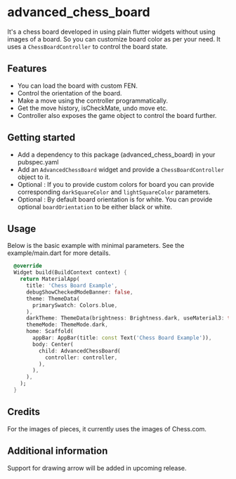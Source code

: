 # advanced_chess_board

It's a chess board developed in using plain flutter widgets without using images of a board. So you can customize board color as per your need. It uses a `ChessBoardController` to control the board state. 

## Features

- You can load the board with custom FEN.
- Control the orientation of the board.
- Make a move using the controller programmatically.
- Get the move history, isCheckMate, undo move etc.
- Controller also exposes the game object to control the board further.

## Getting started

- Add a dependency to this package (advanced_chess_board) in your pubspec.yaml
- Add an `AdvancedChessBoard` widget and provide a `ChessBoardController` object to it.
- Optional : If you to provide custom colors for board you can provide corresponding `darkSquareColor` and `lightSquareColor` parameters.
- Optional : By default board orientation is for white. You can provide optional `boardOrientation` to be either black or white.

## Usage

Below is the basic example with minimal parameters.
See the example/main.dart for more details. 

```dart
  @override
  Widget build(BuildContext context) {
    return MaterialApp(
      title: 'Chess Board Example',
      debugShowCheckedModeBanner: false,
      theme: ThemeData(
        primarySwatch: Colors.blue,
      ),
      darkTheme: ThemeData(brightness: Brightness.dark, useMaterial3: true),
      themeMode: ThemeMode.dark,
      home: Scaffold(
        appBar: AppBar(title: const Text('Chess Board Example')),
        body: Center(
          child: AdvancedChessBoard(
            controller: controller,
          ),
        ),
      ),
    );
  }
```

## Credits

For the images of pieces, it currently uses the images of Chess.com.

## Additional information

Support for drawing arrow will be added in upcoming release.
